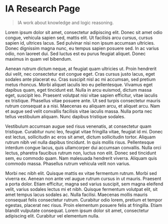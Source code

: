 # IA Research Page

> IA work about knowledge and logic reasoning.

Lorem ipsum dolor sit amet, consectetur adipiscing elit. Donec sit amet odio congue, vehicula sapien sed, mattis elit. Ut facilisis arcu cursus, cursus sapien id, ultrices lacus. Sed pulvinar nisi non ipsum accumsan ultricies. Donec dignissim magna nunc, eu tempus sapien posuere sed. In ac varius odio, non laoreet dui. Sed luctus est eu purus feugiat aliquet. Donec maximus in quam vel bibendum.

Aenean rutrum dictum neque, at feugiat quam ultricies ut. Proin hendrerit dui velit, nec consectetur est congue eget. Cras cursus justo lacus, eget sodales ante placerat eu. Cras suscipit nisl ac mi accumsan, sed pretium metus rhoncus. Morbi aliquet iaculis leo eu pellentesque. Vivamus eget dapibus quam, eget tincidunt est. Nulla in arcu euismod, dictum massa eget, suscipit leo. Praesent volutpat nisi vitae sapien efficitur, vitae iaculis ex tristique. Phasellus vitae posuere ante. Ut sed turpis consectetur mauris rutrum consequat a a nisi. Maecenas eu aliquam arcu, et aliquet arcu. Nam et augue sed velit convallis facilisis vitae iaculis massa. Nulla porta nec tellus vestibulum aliquam. Nunc dapibus tristique sodales.

Vestibulum accumsan augue sed risus venenatis, at consectetur quam tristique. Curabitur nunc leo, feugiat vitae fringilla vitae, feugiat id mi. Donec est lectus, sollicitudin ac eros sit amet, dictum sollicitudin tortor. Aliquam rutrum nibh vel nulla dapibus tincidunt. In quis mollis risus. Pellentesque interdum congue lacus, quis ullamcorper dui accumsan convallis. Nulla orci lectus, pharetra faucibus rutrum non, luctus non elit. Donec sed tincidunt sem, eu commodo quam. Nam malesuada hendrerit viverra. Aliquam quis commodo massa. Phasellus rutrum vehicula velit non varius.

Morbi nec nibh elit. Quisque mattis ex vitae fermentum rutrum. Morbi sed viverra ex. Aenean non ante vel augue rutrum cursus in ut mauris. Praesent a porta dolor. Etiam efficitur, magna sed varius suscipit, sem magna eleifend velit, varius sodales lectus mi et nibh. Quisque fermentum volutpat elit, sit amet tempus lacus sodales ac. Nulla facilisi. Maecenas mollis mauris consequat felis consectetur rutrum. Curabitur odio lorem, pretium et tempor egestas, placerat nec risus. Proin elementum posuere felis at fringilla. Etiam blandit vulputate consequat. Lorem ipsum dolor sit amet, consectetur adipiscing elit. Curabitur vel elementum nulla.
